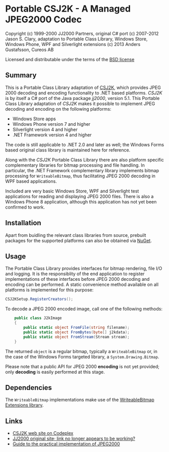 # Portable CSJ2K - A Managed JPEG2000 Codec

Copyright (c) 1999-2000 JJ2000 Partners, original C# port (c) 2007-2012 Jason S. Clary, adaptation to Portable Class Library, Windows Store, Windows Phone, WPF and Silverlight extensions (c) 2013 Anders Gustafsson, Cureos AB   

Licensed and distributable under the terms of the [BSD license](http://www.opensource.org/licenses/bsd-license.php)

## Summary

This is a Portable Class Library adaptation of [CSJ2K](http://csj2k.codeplex.com/), which provides JPEG 2000 decoding and encoding functionality to .NET based platforms. *CSJ2K* is by itself a C# port of the Java 
package *jj2000*, version 5.1. This Portable Class Library adaptation of *CSJ2K* makes it possible to implement JPEG decoding and encoding on the following platforms:

* Windows Store apps
* Windows Phone version 7 and higher
* Silverlight version 4 and higher
* .NET Framework version 4 and higher

The code is still applicable to .NET 2.0 and later as well; the Windows Forms based original class library is maintained here for reference.

Along with the *CSJ2K* Portable Class Library there are also platform specific complementary libraries for bitmap processing and file handling. In particular, the .NET Framework complementary library implements bitmap processing
for `WriteableBitmap`, thus facilitating JPEG 2000 decoding in WPF based applications.

Included are very basic Windows Store, WPF and Silverlight test applications for reading and displaying JPEG 2000 files. There is also a Windows Phone 8 application, although this application has not yet been confirmed to work.

## Installation

Apart from buidling the relevant class libraries from source, prebuilt packages for the supported platforms can also be obtained via [NuGet](https://nuget.org/packages/CSJ2K/).

## Usage

The Portable Class Library provides interfaces for bitmap rendering, file I/O and logging. It is the responsiblity of the end application to register implementations of these interfaces before JPEG 2000 decoding and encoding
can be performed. A static convenience method available on all platforms is implemented for this purpose:

```csharp
CSJ2KSetup.RegisterCreators();
```

To decode a JPEG 2000 encoded image, call one of the following methods:

```csharp
    public class J2kImage
    {
        public static object FromFile(string filename);
        public static object FromBytes(byte[] j2kdata);
        public static object FromStream(Stream stream);
	}
```

The returned `object` is a regular bitmap, typically a `WriteableBitmap` or, in the case of the Windows Forms targeted library, a `System.Drawing.Bitmap`.

Please note that a public API for JPEG 2000 **encoding** is not yet provided; only **decoding** is easily performed at this stage.

## Dependencies

The `WriteableBitmap` implementations make use of the [WriteableBitmap Extensions library](http://writeablebitmapex.codeplex.com/).

## Links

* [CSJ2K web site on Codeplex](http://csj2k.codeplex.com/)
* [JJ2000 original site; link no longer appears to be working?](http://jj2000.epfl.ch/)
* [Guide to the practical implementation of JPEG2000](http://www.jpeg.org/jpeg2000guide/guide/contents.html)
